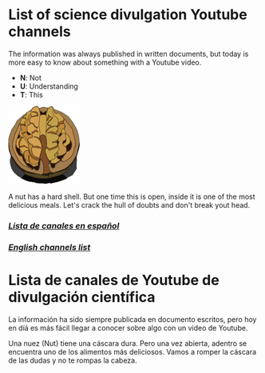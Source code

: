 # List of science divulgation Youtube channels
The information was always published in written documents, but today is more easy to know about something with a Youtube video.

+ **N**: Not
+ **U**: Understanding
+ **T**: This

![](nuez.png)

A nut has a hard shell. But one time this is open, inside it is one of the most delicious meals. Let's crack the hull of doubts and don't break yout head.

### [*Lista de canales en español*](./spanish.md)

### [*English channels list*](./english.md)

# Lista de canales de Youtube de divulgación científica
La información ha sido siempre publicada en documento escritos, pero hoy en díá es más fácil llegar a conocer sobre algo con un video de Youtube.

Una nuez (Nut) tiene una cáscara dura. Pero una vez abierta, adentro se encuentra uno de los alimentos más deliciosos. Vamos a romper la cáscara de las dudas y no te rompas la cabeza.



